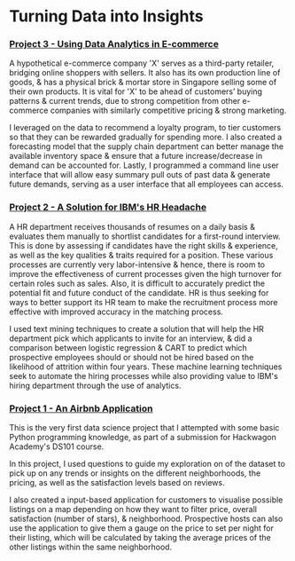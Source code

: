 # Turning Data into Insights


### [Project 3 - Using Data Analytics in E-commerce](https://github.com/yong9lum/E-commerce_Project)

A hypothetical e-commerce company 'X' serves as a third-party retailer, bridging online shoppers with sellers. It also has its own production line of goods, & has a physical brick & mortar store in Singapore selling some of their own products. It is vital for 'X' to be ahead of customers’ buying patterns & current trends, due to strong competition from other e-commerce companies with similarly competitive pricing & strong marketing.

I leveraged on the data to recommend a loyalty program, to tier customers so that they can be rewarded gradually for spending more. I also created a forecasting model that the supply chain department can better manage the available inventory space & ensure that a future increase/decrease in demand can be accounted for. Lastly, I programmed a command line user interface that will allow easy summary pull outs of past data & generate future demands, serving as a user interface that all employees can access.


### [Project 2 - A Solution for IBM's HR Headache](https://github.com/yong9lum/IBM_Project)

A HR department receives thousands of resumes on a daily basis & evaluates them manually to shortlist candidates for a first-round interview. This is done by assessing if candidates have the right skills & experience, as well as the key qualities & traits required for a position. These various processes are currently very labor-intensive & hence, there is room to improve the effectiveness of current processes given the high turnover for certain roles such as sales. Also, it is difficult to accurately predict the potential fit and future conduct of the candidate. HR is thus seeking for ways to better support its HR team to make the recruitment process more effective with improved accuracy in the matching process.

I used text mining techniques to create a solution that will help the HR department pick which applicants to invite for an interview, & did a comparison between logistic regression & CART to predict which prospective employees should or should not be hired based on the likelihood of attrition within four years. These machine learning techniques seek to automate the hiring processes while also providing value to IBM's hiring department through the use of analytics.


### [Project 1 - An Airbnb Application](https://github.com/yong9lum/Airbnb_Project)

This is the very first data science project that I attempted with some basic Python programming knowledge, as part of a submission for Hackwagon Academy's DS101 course.

In this project, I used questions to guide my exploration on of the dataset to pick up on any trends or insights on the different neighborhoods, the pricing, as well as the satisfaction levels based on reviews.

I also created a input-based application for customers to visualise possible listings on a map depending on how they want to filter price, overall satisfaction (number of stars), & neighborhood. Prospective hosts can also use the application to give them a gauge on the price to set per night for their listing, which will be calculated by taking the average prices of the other listings within the same neighborhood.
